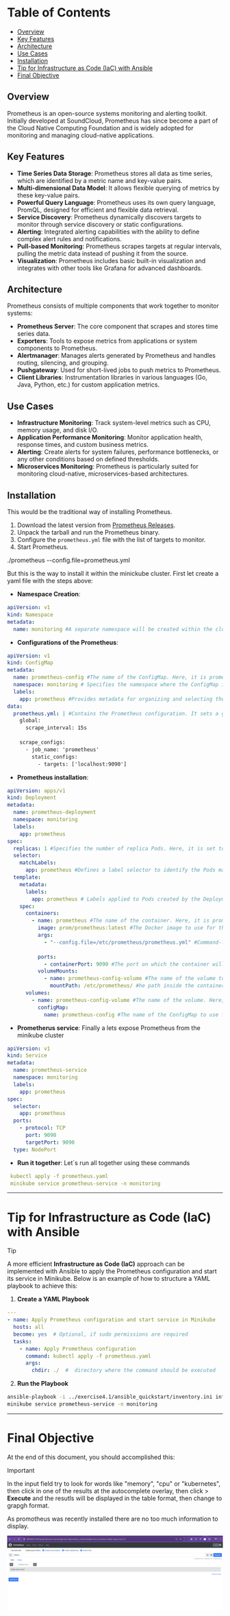 # Table of Contents
- [Overview](#overview)
- [Key Features](#key-features)
- [Architecture](#architecture)
- [Use Cases](#use-cases)
- [Installation](#installation)
- [Tip for Infrastructure as Code (IaC) with Ansible](#tip-for-infrastructure-as-code-iac-with-ansible)
- [Final Objective](#final-objective)

## Overview

Prometheus is an open-source systems monitoring and alerting toolkit. Initially developed at SoundCloud, Prometheus has since become a part of the Cloud Native Computing Foundation and is widely adopted for monitoring and managing cloud-native applications.

## Key Features

- **Time Series Data Storage**: Prometheus stores all data as time series, which are identified by a metric name and key-value pairs.
- **Multi-dimensional Data Model**: It allows flexible querying of metrics by these key-value pairs.
- **Powerful Query Language**: Prometheus uses its own query language, PromQL, designed for efficient and flexible data retrieval.
- **Service Discovery**: Prometheus dynamically discovers targets to monitor through service discovery or static configurations.
- **Alerting**: Integrated alerting capabilities with the ability to define complex alert rules and notifications.
- **Pull-based Monitoring**: Prometheus scrapes targets at regular intervals, pulling the metric data instead of pushing it from the source.
- **Visualization**: Prometheus includes basic built-in visualization and integrates with other tools like Grafana for advanced dashboards.

## Architecture

Prometheus consists of multiple components that work together to monitor systems:

- **Prometheus Server**: The core component that scrapes and stores time series data.
- **Exporters**: Tools to expose metrics from applications or system components to Prometheus.
- **Alertmanager**: Manages alerts generated by Prometheus and handles routing, silencing, and grouping.
- **Pushgateway**: Used for short-lived jobs to push metrics to Prometheus.
- **Client Libraries**: Instrumentation libraries in various languages (Go, Java, Python, etc.) for custom application metrics.

## Use Cases

- **Infrastructure Monitoring**: Track system-level metrics such as CPU, memory usage, and disk I/O.
- **Application Performance Monitoring**: Monitor application health, response times, and custom business metrics.
- **Alerting**: Create alerts for system failures, performance bottlenecks, or any other conditions based on defined thresholds.
- **Microservices Monitoring**: Prometheus is particularly suited for monitoring cloud-native, microservices-based architectures.

## Installation
This would be the traditional way of installing Prometheus.

1. Download the latest version from [Prometheus Releases](https://prometheus.io/download/).
2. Unpack the tarball and run the Prometheus binary.
3. Configure the `prometheus.yml` file with the list of targets to monitor.
4. Start Prometheus.

./prometheus --config.file=prometheus.yml

But this is the way to install it within the minickube cluster. First let create a yaml file with the steps above:

- **Namespace Creation**:
```yaml
apiVersion: v1
kind: Namespace
metadata:
  name: monitoring #A separate namespace will be created within the cluster to install all the monitoring tools
```

- **Configurations of the Prometheus**:
```yaml
apiVersion: v1
kind: ConfigMap
metadata:
  name: prometheus-config #The name of the ConfigMap. Here, it is prometheus-config.
  namespace: monitoring # Specifies the namespace where the ConfigMap is located. It is set to monitoring.
  labels:
    app: prometheus #Provides metadata for organizing and selecting the ConfigMap. Here, it labels the ConfigMap with app: prometheus.
data:
  prometheus.yml: | #Contains the Prometheus configuration. It sets a global scrape interval of 15 seconds and defines a scrape job for Prometheus itself.
    global:
      scrape_interval: 15s

    scrape_configs:
      - job_name: 'prometheus'
        static_configs:
          - targets: ['localhost:9090']
```

- **Prometheus installation**:
```yaml
apiVersion: apps/v1
kind: Deployment
metadata:
  name: prometheus-deployment
  namespace: monitoring
  labels:
    app: prometheus
spec:
  replicas: 1 #Specifies the number of replica Pods. Here, it is set to 1.
  selector:
    matchLabels:
      app: prometheus #Defines a label selector to identify the Pods managed by this Deployment. Here, it matches Pods with the label app: prometheus.
  template:
    metadata:
      labels:
        app: prometheus # Labels applied to Pods created by the Deployment. Here, it is labeled with app: prometheus.
    spec:
      containers:
        - name: prometheus #The name of the container. Here, it is prometheus.
          image: prom/prometheus:latest #The Docker image to use for the container. Here, it is prom/prometheus:latest.
          args:
            - "--config.file=/etc/prometheus/prometheus.yml" #Command-line arguments for the container. It specifies the path to the Prometheus configuration file.

          ports:
            - containerPort: 9090 #The port on which the container will listen. Here, it is set to 9090.
          volumeMounts:
            - name: prometheus-config-volume #The name of the volume to mount. Here, it is prometheus-config-volume.
              mountPath: /etc/prometheus/ #he path inside the container where the volume will be mounted. Here, it is /etc/prometheus/.
      volumes:
        - name: prometheus-config-volume #The name of the volume. Here, it is prometheus-config-volume.
          configMap:
            name: prometheus-config #The name of the ConfigMap to use for the volume. Here, it is prometheus-config.
```
- **Prometherus service**:
Finally a lets expose Prometheus from the minikube cluster
```yaml
apiVersion: v1
kind: Service
metadata:
  name: prometheus-service
  namespace: monitoring
  labels:
    app: prometheus
spec:
  selector:
    app: prometheus
  ports:
    - protocol: TCP
      port: 9090
      targetPort: 9090
  type: NodePort
```

- **Run it together**:
Let´s run all together using these commands
```yaml
 kubectl apply -f prometheus.yaml 
 minikube service prometheus-service -n monitoring
```
---
# Tip for Infrastructure as Code (IaC) with Ansible

> [!TIP]
> A more efficient **Infrastructure as Code (IaC)** approach can be implemented with Ansible to apply the Prometheus configuration and start its service in Minikube. Below is an example of how to structure a YAML playbook to achieve this:
> 1. **Create a YAML Playbook**
> ```yaml
> ---
> - name: Apply Prometheus configuration and start service in Minikube
>   hosts: all
>   become: yes  # Optional, if sudo permissions are required
>   tasks:
>     - name: Apply Prometheus configuration
>       command: kubectl apply -f prometheus.yaml
>       args:
>         chdir: ./  #  directory where the command should be executed
> ```
> 2. **Run the Playbook**
> ```bash
> ansible-playbook -i ../exercise4.1/ansible_quickstart/inventory.ini infra.yaml
> minikube service prometheus-service -n monitoring
> ```
---
# Final Objective
At the end of this document, you should accomplished this:
> [!IMPORTANT]
> In the input field try to look for words like "memory", "cpu" or "kubernetes", then click in one of the results at the autocomplete overlay, then click > **Execute** and the resutls will be displayed in the table format, then change to grapgh format.
> 
> As promotheus was recently installed there are no too much information to display.
> 
> ![prometheus_table](prometheus_table.png)